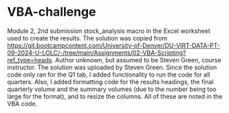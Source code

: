 # VBA-challenge
Module 2, 2nd submission
stock_analysis macro in the Excel worksheet used to create the results. The solution was copied from https://git.bootcampcontent.com/University-of-Denver/DU-VIRT-DATA-PT-09-2024-U-LOLC/-/tree/main/Assignments/02-VBA-Scripting?ref_type=heads. Author unknown, but assumed to be Steven Green, course instructor. The solution was uploaded by Steven Green. Since the solution code only ran for the Q1 tab, I added functionality to run the code for all quarters. Also, I added formatting code for the results headings, the final quarterly volume and the summary volumes (due to the number being too large for the format), and to resize the columns. All of these are noted in the VBA code.
